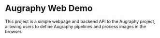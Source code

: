 # Augraphy Web Demo

This project is a simple webpage and backend API to the Augraphy project, allowing users to define 
Augraphy pipelines and process images in the browser.
